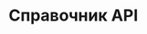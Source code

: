 # Справочник API
<div id="swagger-ui"></div>
<script>
  window.onload = function() {
    const ui = SwaggerUIBundle({
      url: "/study/swagger/openapi.yaml",
      dom_id: '#swagger-ui',
      presets: [
        SwaggerUIBundle.presets.apis,
        SwaggerUIStandalonePreset
      ],
      layout: "StandaloneLayout"
    })
    window.ui = ui
  }
</script>
